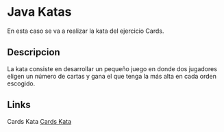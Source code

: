 # Java Katas
En esta caso se va a realizar la kata del ejercicio Cards.

## Descripcion
La kata consiste en desarrollar un pequeño juego en donde dos jugadores eligen un número de cartas y gana el que tenga la más alta en cada orden escogido.

## Links
Cards Kata [Cards Kata](https://youtu.be/C8Ea80oOumg)
